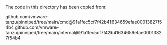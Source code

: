 The code in this directory has been copied from: 

github.com/vmware-tanzu/pinniped/tree/main/cmd@91a1fec5cf7f42b41634659efae00013827f54b4
github.com/vmware-tanzu/pinniped/tree/main/internal@91a1fec5cf7f42b41634659efae00013827f54b4